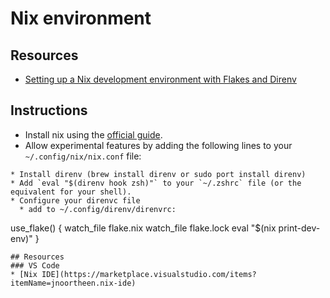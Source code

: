 # Nix environment
## Resources
* [Setting up a Nix development environment with Flakes and Direnv](https://sethaalexander.com/setting-up-a-nix-development-environment-with-flakes-and-direnv/)
## Instructions
* Install nix using the [official guide](https://nixos.org/download.html).
* Allow experimental features by adding the following lines to your `~/.config/nix/nix.conf` file:
```
* Install direnv (brew install direnv or sudo port install direnv)
* Add `eval "$(direnv hook zsh)"` to your `~/.zshrc` file (or the equivalent for your shell).
* Configure your direnvc file
  * add to ~/.config/direnv/direnvrc:
```
use_flake() {
  watch_file flake.nix
  watch_file flake.lock
  eval "$(nix print-dev-env)"
}
```
## Resources
### VS Code
* [Nix IDE](https://marketplace.visualstudio.com/items?itemName=jnoortheen.nix-ide)
